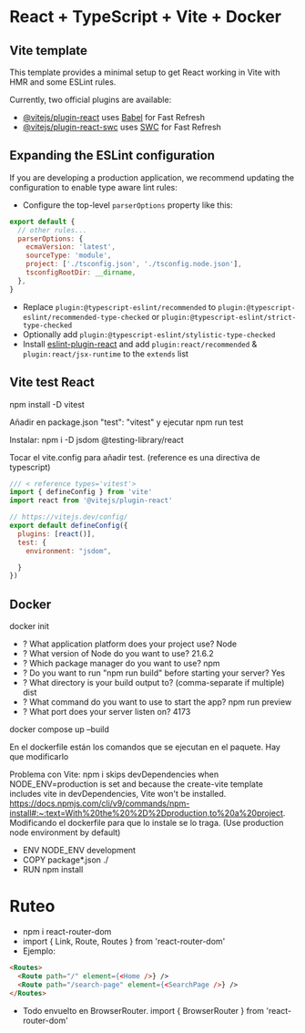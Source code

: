 # React + TypeScript + Vite + Docker

## Vite template

This template provides a minimal setup to get React working in Vite with HMR and some ESLint rules.

Currently, two official plugins are available:

- [@vitejs/plugin-react](https://github.com/vitejs/vite-plugin-react/blob/main/packages/plugin-react/README.md) uses [Babel](https://babeljs.io/) for Fast Refresh
- [@vitejs/plugin-react-swc](https://github.com/vitejs/vite-plugin-react-swc) uses [SWC](https://swc.rs/) for Fast Refresh

## Expanding the ESLint configuration

If you are developing a production application, we recommend updating the configuration to enable type aware lint rules:

- Configure the top-level `parserOptions` property like this:

```js
export default {
  // other rules...
  parserOptions: {
    ecmaVersion: 'latest',
    sourceType: 'module',
    project: ['./tsconfig.json', './tsconfig.node.json'],
    tsconfigRootDir: __dirname,
  },
}
```

- Replace `plugin:@typescript-eslint/recommended` to `plugin:@typescript-eslint/recommended-type-checked` or `plugin:@typescript-eslint/strict-type-checked`
- Optionally add `plugin:@typescript-eslint/stylistic-type-checked`
- Install [eslint-plugin-react](https://github.com/jsx-eslint/eslint-plugin-react) and add `plugin:react/recommended` & `plugin:react/jsx-runtime` to the `extends` list

## Vite test React

npm install -D vitest

Añadir en package.json  "test": "vitest" y ejecutar npm run test

Instalar: npm i -D jsdom @testing-library/react

Tocar el vite.config para añadir test. (reference es una directiva de typescript)

```js
/// < reference types='vitest'>
import { defineConfig } from 'vite'
import react from '@vitejs/plugin-react'

// https://vitejs.dev/config/
export default defineConfig({
  plugins: [react()],
  test: {
    environment: "jsdom",

  }
})
```

## Docker

docker init

- ? What application platform does your project use? Node
- ? What version of Node do you want to use? 21.6.2
- ? Which package manager do you want to use? npm
- ? Do you want to run "npm run build" before starting your server? Yes
- ? What directory is your build output to? (comma-separate if multiple) dist
- ? What command do you want to use to start the app? npm run preview
- ? What port does your server listen on? 4173

docker compose up –build

En el dockerfile están los comandos que se ejecutan en el paquete. Hay que modificarlo

Problema con Vite: npm i skips devDependencies when NODE_ENV=production is set and because the create-vite template includes vite in devDependencies, Vite won't be installed. https://docs.npmjs.com/cli/v9/commands/npm-install#:~:text=With%20the%20%2D%2Dproduction,to%20a%20project. Modificando el dockerfile para que lo instale se lo traga. (Use production node environment by default)

- ENV NODE_ENV development
- COPY package*.json ./
- RUN npm install

# Ruteo

-  npm i react-router-dom
- import { Link, Route, Routes } from 'react-router-dom'
- Ejemplo:
```html
<Routes>
  <Route path="/" element={<Home />} />
  <Route path="/search-page" element={<SearchPage />} />
</Routes>
```
- Todo envuelto en BrowserRouter. import { BrowserRouter } from 'react-router-dom'


